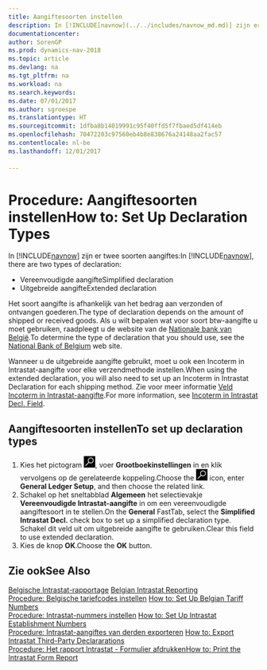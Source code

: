 ```yaml
---
title: Aangiftesoorten instellen
description: In [!INCLUDE[navnow](../../includes/navnow_md.md)] zijn er twee soorten aangiftes.
documentationcenter: 
author: SorenGP
ms.prod: dynamics-nav-2018
ms.topic: article
ms.devlang: na
ms.tgt_pltfrm: na
ms.workload: na
ms.search.keywords: 
ms.date: 07/01/2017
ms.author: sgroespe
ms.translationtype: HT
ms.sourcegitcommit: 1dfba8b14019991c95f40ffd5f7fbaed5df414eb
ms.openlocfilehash: 70472203c97560eb4b8e838676a24148aa2fac57
ms.contentlocale: nl-be
ms.lasthandoff: 12/01/2017

---
```

# <a name="how-to-set-up-declaration-types"></a><span data-ttu-id="cc780-103">Procedure: Aangiftesoorten instellen</span><span class="sxs-lookup"><span data-stu-id="cc780-103">How to: Set Up Declaration Types</span></span>
<span data-ttu-id="cc780-104">In [!INCLUDE[navnow](../../includes/navnow_md.md)] zijn er twee soorten aangiftes:</span><span class="sxs-lookup"><span data-stu-id="cc780-104">In [!INCLUDE[navnow](../../includes/navnow_md.md)], there are two types of declaration:</span></span>  

- <span data-ttu-id="cc780-105">Vereenvoudigde aangifte</span><span class="sxs-lookup"><span data-stu-id="cc780-105">Simplified declaration</span></span>  
- <span data-ttu-id="cc780-106">Uitgebreide aangifte</span><span class="sxs-lookup"><span data-stu-id="cc780-106">Extended declaration</span></span>  

<span data-ttu-id="cc780-107">Het soort aangifte is afhankelijk van het bedrag aan verzonden of ontvangen goederen.</span><span class="sxs-lookup"><span data-stu-id="cc780-107">The type of declaration depends on the amount of shipped or received goods.</span></span> <span data-ttu-id="cc780-108">Als u wilt bepalen wat voor soort btw-aangifte u moet gebruiken, raadpleegt u de website van de [Nationale bank van België](http://go.microsoft.com/fwlink/?LinkId=163064).</span><span class="sxs-lookup"><span data-stu-id="cc780-108">To determine the type of declaration that you should use, see the [National Bank of Belgium](http://go.microsoft.com/fwlink/?LinkId=163064) web site.</span></span>  

<span data-ttu-id="cc780-109">Wanneer u de uitgebreide aangifte gebruikt, moet u ook een Incoterm in Intrastat-aangifte voor elke verzendmethode instellen.</span><span class="sxs-lookup"><span data-stu-id="cc780-109">When using the extended declaration, you will also need to set up an Incoterm in Intrastat Declaration for each shipping method.</span></span> <span data-ttu-id="cc780-110">Zie voor meer informatie [Veld Incoterm in Intrastat-aangifte](ms-its:be_lf_a.chm::/T_10_11300.htm).</span><span class="sxs-lookup"><span data-stu-id="cc780-110">For more information, see [Incoterm in Intrastat Decl. Field](ms-its:be_lf_a.chm::/T_10_11300.htm).</span></span>  

## <a name="to-set-up-declaration-types"></a><span data-ttu-id="cc780-111">Aangiftesoorten instellen</span><span class="sxs-lookup"><span data-stu-id="cc780-111">To set up declaration types</span></span>  

1.  <span data-ttu-id="cc780-112">Kies het pictogram ![Zoeken naar pagina of rapport](../../media/ui-search/search_small.png "pictogram Zoeken naar pagina of rapport"), voer **Grootboekinstellingen** in en klik vervolgens op de gerelateerde koppeling.</span><span class="sxs-lookup"><span data-stu-id="cc780-112">Choose the ![Search for Page or Report](../../media/ui-search/search_small.png "Search for Page or Report icon") icon, enter **General Ledger Setup**, and then choose the related link.</span></span>  
2.  <span data-ttu-id="cc780-113">Schakel op het sneltabblad **Algemeen** het selectievakje **Vereenvoudigde Intrastat-aangifte** in om een vereenvoudigde aangiftesoort in te stellen.</span><span class="sxs-lookup"><span data-stu-id="cc780-113">On the **General** FastTab, select the **Simplified Intrastat Decl.** check box to set up a simplified declaration type.</span></span> <span data-ttu-id="cc780-114">Schakel dit veld uit om uitgebreide aangifte te gebruiken.</span><span class="sxs-lookup"><span data-stu-id="cc780-114">Clear this field to use extended declaration.</span></span>  
3.  <span data-ttu-id="cc780-115">Kies de knop **OK**.</span><span class="sxs-lookup"><span data-stu-id="cc780-115">Choose the **OK** button.</span></span>  

## <a name="see-also"></a><span data-ttu-id="cc780-116">Zie ook</span><span class="sxs-lookup"><span data-stu-id="cc780-116">See Also</span></span>  
 <span data-ttu-id="cc780-117">[Belgische Intrastat-rapportage](belgian-intrastat-reporting.md) </span><span class="sxs-lookup"><span data-stu-id="cc780-117">[Belgian Intrastat Reporting](belgian-intrastat-reporting.md) </span></span>  
 <span data-ttu-id="cc780-118">[Procedure: Belgische tariefcodes instellen](how-to-set-up-belgian-tariff-numbers.md) </span><span class="sxs-lookup"><span data-stu-id="cc780-118">[How to: Set Up Belgian Tariff Numbers](how-to-set-up-belgian-tariff-numbers.md) </span></span>  
 <span data-ttu-id="cc780-119">[Procedure: Intrastat-nummers instellen](how-to-set-up-intrastat-establishment-numbers.md) </span><span class="sxs-lookup"><span data-stu-id="cc780-119">[How to: Set Up Intrastat Establishment Numbers](how-to-set-up-intrastat-establishment-numbers.md) </span></span>  
 <span data-ttu-id="cc780-120">[Procedure: Intrastat-aangiftes van derden exporteren](how-to-export-intrastat-third-party-declararations.md) </span><span class="sxs-lookup"><span data-stu-id="cc780-120">[How to: Export Intrastat Third-Party Declararations](how-to-export-intrastat-third-party-declararations.md) </span></span>  
 [<span data-ttu-id="cc780-121">Procedure: Het rapport Intrastat - Formulier afdrukken</span><span class="sxs-lookup"><span data-stu-id="cc780-121">How to: Print the Intrastat Form Report</span></span>](how-to-print-the-intrastat-form-report.md)


